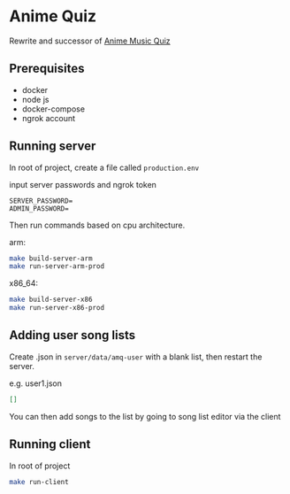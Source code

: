 # Anime Quiz
Rewrite and successor of [Anime Music Quiz](https://github.com/xLasercut/anime-music-quiz)

## Prerequisites
- docker
- node js
- docker-compose
- ngrok account

## Running server
In root of project, create a file called `production.env`

input server passwords and ngrok token
```dotenv
SERVER_PASSWORD=
ADMIN_PASSWORD=
```

Then run commands based on cpu architecture.

arm:
```bash
make build-server-arm
make run-server-arm-prod
```

x86_64:
```bash
make build-server-x86
make run-server-x86-prod
```

## Adding user song lists
Create <filename>.json in `server/data/amq-user` with a blank list, then restart the server.

e.g. user1.json
```json
[]
````
You can then add songs to the list by going to song list editor via the client

## Running client
In root of project
```bash
make run-client
```
